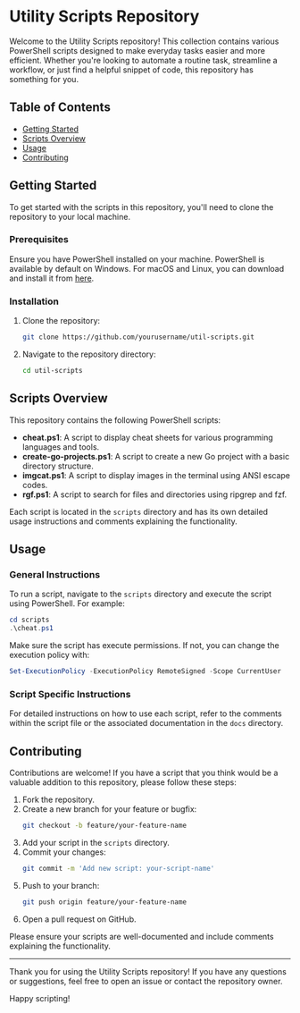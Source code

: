# Utility Scripts Repository

Welcome to the Utility Scripts repository! This collection contains various PowerShell scripts designed to make everyday tasks easier and more efficient. Whether you're looking to automate a routine task, streamline a workflow, or just find a helpful snippet of code, this repository has something for you.

## Table of Contents
- [Getting Started](#getting-started)
- [Scripts Overview](#scripts-overview)
- [Usage](#usage)
- [Contributing](#contributing)

## Getting Started

To get started with the scripts in this repository, you'll need to clone the repository to your local machine.

### Prerequisites

Ensure you have PowerShell installed on your machine. PowerShell is available by default on Windows. For macOS and Linux, you can download and install it from [here](https://docs.microsoft.com/en-us/powershell/scripting/install/installing-powershell).

### Installation

1. Clone the repository:
    ```bash
    git clone https://github.com/yourusername/util-scripts.git
    ```

2. Navigate to the repository directory:
    ```bash
    cd util-scripts
    ```

## Scripts Overview

This repository contains the following PowerShell scripts:

- **cheat.ps1**: A script to display cheat sheets for various programming languages and tools.
- **create-go-projects.ps1**: A script to create a new Go project with a basic directory structure.
- **imgcat.ps1**: A script to display images in the terminal using ANSI escape codes.
- **rgf.ps1**: A script to search for files and directories using ripgrep and fzf.

Each script is located in the `scripts` directory and has its own detailed usage instructions and comments explaining the functionality.

## Usage

### General Instructions

To run a script, navigate to the `scripts` directory and execute the script using PowerShell. For example:

```powershell
cd scripts
.\cheat.ps1
```

Make sure the script has execute permissions. If not, you can change the execution policy with:

```powershell
Set-ExecutionPolicy -ExecutionPolicy RemoteSigned -Scope CurrentUser
```

### Script Specific Instructions

For detailed instructions on how to use each script, refer to the comments within the script file or the associated documentation in the `docs` directory.

## Contributing

Contributions are welcome! If you have a script that you think would be a valuable addition to this repository, please follow these steps:

1. Fork the repository.
2. Create a new branch for your feature or bugfix:
    ```bash
    git checkout -b feature/your-feature-name
    ```
3. Add your script in the `scripts` directory.
4. Commit your changes:
    ```bash
    git commit -m 'Add new script: your-script-name'
    ```
5. Push to your branch:
    ```bash
    git push origin feature/your-feature-name
    ```
6. Open a pull request on GitHub.

Please ensure your scripts are well-documented and include comments explaining the functionality.

---

Thank you for using the Utility Scripts repository! If you have any questions or suggestions, feel free to open an issue or contact the repository owner.

Happy scripting!
